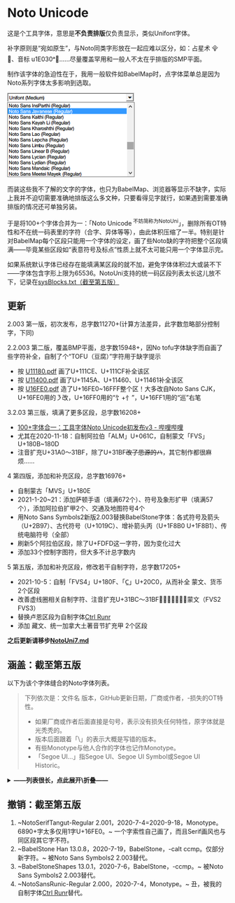 # Noto Unicode
这是个工具字体，意思是**不负责排版**仅负责显示，类似Unifont字体。

补字原则是“宛如原生”，与Noto同类字形放在一起应难以区分，如：占星术 ⯓🝻、音标 u1E030ᵃ𞁊……尽量覆盖罕用和一般人不太在乎排版的SMP平面。

制作该字体的急迫性在于，我用一般软件如BabelMap时，点字体菜单总是因为Noto系列字体太多影响到选取。

![Noto太多了](/NotoUnicode/Notoomany.png)

而装这些我不了解的文字的字体，也只为BabelMap、浏览器等显示不缺字，实际上我并不迫切需要准确地排版这么多文种，只要看得见字就行，如果遇到需要准确排版的情况还可单独另装。

于是将100+个字体合并为一：「Noto Unicode<sup> 不妨简称为NotoUni</sup>」，删除所有OT特性和不在统一码表里的字符（合字、异体等等），由此体积压缩了一半。特别是针对BabelMap每个区段只能用一个字体的设定，画了些Noto缺的字符把整个区段填满——毕竟某些区段如“表意符号及标点”性质上就不太可能只用一个字体显示完。

如果系统默认字体已经存在能填满某区段的就不加，避免字体体积过大或装不下——字体包含字形上限为65536。NotoUni支持的统一码区段列表太长这儿放不下，记录在[sysBlocks.txt（截至第五版）](/NotoUnicode/sysBlocks.txt)

## 更新
2.003 第一版，初次发布，总字数11270+(计算方法差异，此字数忽略部分控制字，下同)

2.2.003 第二版，覆盖BMP平面，总字数15948+，因No tofu字体缺字而自画了些字符补全，自制了个“TOFU（豆腐）”字符用于缺字提示
- 按 [U11180.pdf](http://www.unicode.org/charts/PDF/U11180.pdf) 画了U+111CE、U+111CF补全该区
- 按 [U11400.pdf](http://www.unicode.org/charts/PDF/U11400.pdf) 画了U+1145A、U+11460、U+11461补全该区
- 按 [U16FE0.pdf](http://www.unicode.org/charts/PDF/U16FE0.pdf) 造了U+16FE0~16FFF整个区！大多改自Noto Sans CJK，U+16FE0用的㇋改，U+16FF0用的“饣+忄”，U+16FF1用的“巡”右笔

3.2.03 第三版，填满了更多区段，总字数16208+
- [100+字体合一：工具字体Noto Unicode初发布v3 - 哔哩哔哩](https://www.bilibili.com/read/cv8805564)
- 尤其在2020-11-18：自制阿拉伯「ALM」U+061C，自制蒙文「FVS」U+180B~180D
- 注音扩充U+31A0～31BF，除了U+31BF~~改了思源的ハ~~，其它制作都很麻烦……

4 第四版，添加和补充区段，总字数16976+
- 自制蒙古「MVS」U+180E
- 2021-1-20~21：添加萨顿手语（填满672个）、符号及象形扩甲（填满57个），添加阿拉伯扩甲2个、交通及地图符号4个
- 用Noto Sans Symbols2新版2.003替换BabelStone字体：各式符号及箭头（U+2B97）、古代符号（U+1019C）、增补箭头丙（U+1F8B0 U+1F8B1）、传统电脑符号（全部）
- 刷新5个阿拉伯区段，除了U+FDFD这一字符，因为变化过大
- 添加33个控制字图符，但大多不计总字数内

5 第五版，添加和补充区段，修改若干自制字符，总字数17205+
- 2021-‎10-‎5：自制「FVS4」U+180F、「С̲」U+20C0，从而补全 蒙文、货币 2个区段
- 改善虚线圈相关自制字符、注音扩充U+31BC～31BF（ㆼㆽㆾㆿ）、蒙文（FVS2 FVS3）
- 替换卢恩区段为自制字体[Ctrl Runr][r]
- 添加 藏文、统一加拿大土著音节扩充甲 2个区段

**之后更新请移步[NotoUni7.md](/NotoUnicode/NotoUni7.md)**

## 涵盖：截至第五版
以下为该个字体缝合的Noto字体列表。

> 下列依次是：文件名 版本，GitHub更新日期，厂商或作者，-损失的OT特性。
> - 如果厂商或作者后面直接是句号，表示没有损失任何特性，原字体就是光秃秃的。
> - 版本后面跟着「\」的表示大概是写错的版本。
> - 有些Monotype与他人合作的字体也记作Monotype。
> - 「Segoe UI…」指Segoe UI、Segoe UI Symbol或Segoe UI Historic。

<details><summary><strong>——列表很长，点此展开\折叠——</strong></summary>

1. NotoSans-Regular 2.003，2020-7-6，Monotype，-aalt c2sc case ccmp dnom frac kern liga lnum locl mark mkmk numr onum ordn pnum rtlm salt smcp ss03～ss04 subs sups tnum zero。
1. NotoMusic-Regular 2.000，2020-7-4，Monotype，-ccmp curs kern mark mkmk。与Segoe UI…重复的区段没有添加。
1. NotoSansAdlam-Regular 3.000，2020-7-4，JamraPatel LLC，-aalt case ccmp fina init kern mark medi。
1. NotoSansAnatolianHieroglyphs-Regular 2.000，2020-7-4，Monotype。
1. NotoSansArabicUI-Regular 2.007，2021-1-13，Monotype，-aalt ccmp dlig fina init isol kern locl mark medi mkmk rlig。
1. NotoSansArmenian-Regular 2.005，2020-7-5，Monotype，-kern liga mark。
1. NotoSansAvestan-Regular 2.001，2020-7-4，Monotype，-liga。
1. NotoSansBamum-Regular 2.000，2020-7-4，Monotype。
1. NotoSansBassaVah-Regular 2.000，2020-7-4，Monotype，-ccmp kern mark。
1. NotoSansBatak-Regular 2.000，2020-7-4，Monotype，-ccmp mark mkmk。
1. NotoSansBengali-Regular 2.001，2020-7-5，Monotype，-abvm abvs akhn blwf blwm blws cjct dist half init kern nukt pres pstf psts rphf vatu。
1. NotoSansBhaiksuki-Regular 2.001，2020-7-4，Monotype，-abvs ccmp dist kern mark mkmk rlig rphf ss01。
1. NotoSansBuhid-Regular 2.000，2020-7-4，Monotype，-ccmp mark。
1. NotoSansCanadianAboriginal-Regular 2.001，2021-10-2，Monotype，-salt。与Gadugi重复的区段没有添加。
1. NotoSansCaucasianAlbanian-Regular 2.001，2020-7-4，Monotype，-ccmp kern mark mkmk。
1. NotoSansChakma-Regular 2.001，2020-9-18，Monotype，-abvs blwf blws dist liga mark mkmk pres pstf ss01～ss03。
1. NotoSansCham-Regular 2.000，2020-7-4，Monotype，-calt ccmp clig dist kern liga locl mark mkmk pref pres。
1. NotoSansCoptic-Regular 2.000，2020-7-4，Monotype，-ccmp mark mkmk。U+2C80-U+2CFF有但未用。
1. NotoSansCuneiform-Regular 2.000，2020-7-4，Monotype。与Segoe UI…重复的区段没有添加。
1. NotoSansDevanagari-Regular 2.001，2020-9-18，Monotype，-abvm abvs akhn blwf blwm blws cjct dist half haln locl nukt pres psts rkrf rphf vatu。
1. NotoSansDevanagariUI-Regular 2.001，2020-9-18，Monotype，-同上。个别字符有差异，所以混合使用。
1. NotoSansDuployan-Regular 2.000，2020-7-4，Monotype。
1. NotoSansElbasan-Regular 2.000，2020-7-4，Monotype，-ccmp mark。
1. NotoSansElymaic-Italic 1.000，2020-7-4，Morgane Pierson，-aalt dlig kern salt ss01～ss03。貌似该字体无Regular。
1. NotoSansGeorgian-Regular 2.001，2020-7-4，Monotype，-aalt case ccmp kern mark mkmk。
1. NotoSansGlagolitic-Regular 2.000，2020-7-4，Monotype，-mark mkmk。
1. NotoSansGrantha-Regular 2.001，2020-7-4，Monotype，-abvs blwf blws calt cjct dist haln kern mark mkmk pstf psts rlig rphf ss01～ss10。
1. NotoSansGujarati-Regular 2.001，2020-7-5，Monotype，-abvm abvs akhn blwf blwm blws cjct dist half haln nukt pres psts rkrf rphf vatu。
1. NotoSansGunjalaGondi-Regular 1.001，2020-7-4，Ek Type，-calt dist kern mark mkmk ss01 ss02。
1. NotoSansGurmukhi-Regular 2.001，2020-7-5，Monotype，-abvm abvs blwf blwm blws calt dist half haln nukt pstf。
1. NotoSansHanifiRohingya-Regular 2.100，2020-7-4，Monotype，-fina init kern mark medi mkmk ss01 ss02。
1. NotoSansHanunoo-Regular 2.000，2020-7-4，Monotype，-ccmp mark salt。
1. NotoSansHatran-Regular 2.000，2020-7-4，Monotype。
1. NotoSansHebrew-Regular 3.000，2020-9-18，Ben Nathan，-ccmp dlig kern mark。
1. NotoSansIndicSiyaqNumbers 2.000，2020-7-4，Monotype，-curs ss01。
1. NotoSansKaithi-Regular 2.001，2020-7-4，Monotype，-abvs akhn cjct half kern mark mkmk psts rclt rphf ss01～ss03。
1. NotoSansKayahLi-Regular 2.001，2020-7-4，Monotype，-aalt ccmp mark。
1. NotoSansKharoshthi-Regular 2.001，2020-7-4，Monotype，-abvs blws cjct dist kern mark mkmk psts rclt ss01。
1. NotoSansKhojki-Regular 2.001，2020-7-4，Monotype，-blws ccmp dist kern mark mkmk psts salt。
1. NotoSansKhudawadi-Regular 2.000，2020-7-4，Monotype，-abvf abvs dist mark mkmk。
1. NotoSansLepcha-Regular 2.000，2020-7-4，Monotype，-abvs ccmp dist kern mark mkmk。
1. NotoSansLimbu-Regular 2.000，2020-7-4，Monotype，-ccmp mark mkmk。
1. NotoSansLinearA-Regular 2.000，2020-7-4，Monotype。
1. NotoSansLinearB-Regular 2.001，2020-7-4，Monotype。
1. NotoSansMahajani-Regular 2.000，2020-7-4，Monotype，-mark。
1. NotoSansMandaic-Regular 2.001，2020-7-4，Monotype，-aalt calt fina init isol mark medi。
1. NotoSansManichaean-Regular 2.000，2020-7-4，Monotype，-ccmp fina init mark medi rclt。
1. NotoSansMarchen-Regular 2.001\3.000，2020-7-4，Monotype，-abvs calt mark mkmk pres。
1. NotoSansMasaramGondi-Regular 1.002，2020-7-4，Ek Type，-calt dist kern mark ss01 ss02。
1. NotoSansMath-Regular 2.001，2020-7-4，Monotype，-aalt fwid mark mkmk rtlm。与Segoe UI…重复的区段没有添加。花体与Noto默认不同。
1. NotoSansMayanNumerals-Regular 2.000，2020-7-4，Monotype。
1. NotoSansMedefaidrin-Regular 1.001，2020-10-27，Dalton Maag Ltd，-kern。
1. NotoSansMeeteiMayek-Regular 2.001，2020-7-4，Monotype，-blws mark。
1. NotoSansMendeKikakui-Regular 2.000，2020-7-4，Monotype，-ccmp kern mark。
1. NotoSansMeroitic-Regular 2.000，2020-7-4，Monotype，-ccmp dist。
1. NotoSansMiao-Regular 2.001，2020-7-4，Monotype，-ccmp kern mark mkmk。
1. NotoSansModi-Regular 2.000，2020-9-18，Monotype，-calt half kern mark mkmk pres rphf。
1. NotoSansMongolian-Regular 2.001，2020-7-4，Monotype，-fina init isol medi rlig vert vrt2。与Segoe UI…重复的U+2460-U+2473没有添加。
1. NotoSansMro-Regular 2.000，2020-7-4，Monotype。
1. NotoSansMultani-Regular 2.000，2020-7-4，Monotype。
1. NotoSansNabataean-Regular 2.000，2020-7-4，Monotype。
1. NotoSansNewa-Regular 2.002，2020-9-18，Monotype，-abvs akhn blws calt ccmp curs dist half kern mark mkmk pref rphf。
1. NotoSansOldHungarian-Regular 2.001，2020-7-4，Monotype，-dlig kern liga ltrm。
1. NotoSansOldItalic-Regular 2.002，2020-7-4，Monotype，-rtlm。
1. NotoSansOldNorthArabian-Regular 2.000，2020-7-4，Monotype。
1. NotoSansOldPermic-Regular 2.000，2020-7-4，Monotype，-kern mark mkmk。
1. NotoSansOldSogdian-Regular 2.000，2020-7-4，Monotype，-aalt calt kern salt。
1. NotoSansOsage-Regular 2.000，2020-7-4，Monotype，-kern mark。
1. NotoSansPahawhHmong-Regular 2.000，2020-7-4，Monotype，-kern mark。
1. NotoSansPalmyrene-Regular 2.000，2020-7-4，Monotype，-dlig。
1. NotoSansPauCinHau-Regular 2.000，2020-7-4，Monotype，-kern。
1. NotoSansPsalterPahlavi-Regular 2.000，2020-7-4，Monotype，-calt ccmp fina init kern medi rclt。
1. NotoSansRejang-Regular 2.000，2020-7-4，Monotype，-mark。
1. NotoSansSamaritan-Regular 2.000，2020-7-4，Monotype，-calt dist mark mkmk。
1. NotoSansSaurashtra-Regular 2.000，2020-7-4，Monotype，-ccmp dist mark。
1. NotoSansSharada-Regular 2.001，2020-9-18，Monotype，-abvs akhn blws dist mark mkmk。
1. NotoSansSiddham-Regular 2.001，2020-7-4，Monotype，-ccmp dist half kern mark mkmk pref pres psts ss01～ss04。
1. NotoSansSignWriting-Regular 2.001，2020-12-25，Monotype，-calt ccmp mark mkmk。
1. NotoSansSinhala-Regular 2.001，2020-9-18，Monotype，-abvs akhn blwm blws dist dlig pres pstf psts rphf vatu。
1. NotoSansSogdian-Regular 2.000，2020-7-4，Monotype，-aalt calt fina init mark medi salt ss01～ss15 ss20～ss23。
1. NotoSansSoyombo-Regular 2.000，2020-7-4，Monotype，-ccmp dist half mark mkmk pref psts。
1. NotoSansSundanese-Regular 2.001，2020-7-4，Monotype，-ccmp mark mkmk。
1. NotoSansSylotiNagri-Regular 2.000，2020-9-18，Monotype，-ccmp dlig mark mkmk。字体的U+2055是特别设计的。
1. NotoSansSymbols-Regular 2.001，2020-7-4，Monotype，-ccmp。与Segoe UI…重复的区段没有添加。
1. NotoSansSymbols2-Regular 2.003，2020-12-25，Monotype，-ccmp mark mkmk。与Segoe UI…重复的区段没有添加。
1. NotoSansSyriac-Regular 2.000，2020-9-18，Monotype，-aalt calt ccmp fin2 fin3 fina init kern locl mark med2 medi mkmk rlig salt ss01～ss03 stch。U+2670 U+2671 U+0700-U+074F有但未用
1. NotoSansTagalog-Regular 2.000，2020-7-10，Monotype，-mark。
1. NotoSansTagbanwa-Regular 2.000，2020-7-4，Monotype。
1. NotoSansTaiTham-Regular 2.001，2020-7-4，Monotype，-ccmp liga mark。
1. NotoSansTaiViet-Regular 2.000，2020-7-4，Monotype，-mark。
1. NotoSansTakri-Regular 2.002，2020-7-4，Monotype，-abvs akhn blwf dist kern mark mkmk pstf。
1. NotoSansTamilSupplement-Regular 1.001\1.002，2020-7-5，Ek Type。
1. NotoSansTirhuta-Regular 2.001，2020-7-4，Monotype，-abvf abvs blwf blws dist kern mark mkmk pstf rphf ss01～ss03。
1. NotoSansWancho-Regular 2.000，2020-7-4，Monotype，-kern locl mark。
1. NotoSansWarangCiti-Regular 3.000，2020-7-4，Mangu Purty，-ccmp kern mark。
1. NotoSansZanabazarSquare-Regular 2.002，2020-7-4，Monotype，-ccmp kern mark mkmk rclt ss01。
1. NotoSerifAhom-Regular 2.003，2020-7-5，Monotype，-ccmp dist kern mark mkmk rlig salt。这行及以下字体没有Sans。
1. NotoSerifBalinese-Regular 2.000，2020-7-4，Monotype，-blwf ccmp dist liga mark mkmk。
1. NotoSerifDogra-Regular 1.002，2020-7-4，Ek Type，-aalt calt dist kern mark ss01～ss03。
1. NotoSerifNyiakengPuachueHmong-Regular 1.000，2020-7-4，Dalton Maag Ltd，-kern mark。
1. NotoSerifTibetan-Regular 2.001，2021-10-5，Monotype，-abvs blws calt ccmp kern mark mkmk。
1. NotoSerifYezidi-Regular 1.000，2020-10-27，Dalton Maag Ltd，-kern mark。
1. Arimo-Regular 1.330，2020-8-5，对Arial的兼容字体，虽在Noto家族无Noto之名，-ccmp dlig kern locl mark mkmk。

1. [CtrlRunr][r] β6，2021-8-31，綿雲飴里，-aalt ccmp kern mark。
1. KhitanSmallLinear 13.001，2020-4-5，景永时／BabelStone，-ccmp。

</details>

## 撤销：截至第五版
1. ~NotoSerifTangut-Regular 2.001，2020-7-4=2020-9-18，Monotype。6890+字太多仅用1字U+16FE0。~ 一个字索性自己画了，而且Serif画风也与同区段其它字不符。
1. ~BabelStone Han 13.0.8，2020-7-19，BabelStone，-calt ccmp。仅部分新字符。~ 被Noto Sans Symbols2 2.003替代。
1. ~BabelStoneShapes 13.0.1，2020-7-6，BabelStone，-ccmp。~ 被Noto Sans Symbols2 2.003替代。
1. ~NotoSansRunic-Regular 2.000，2020-7-4，Monotype。~ 丑，被我的自制字体[Ctrl Runr][r]替代。

[r]: https://github.com/MY1L/Ctrl#runr